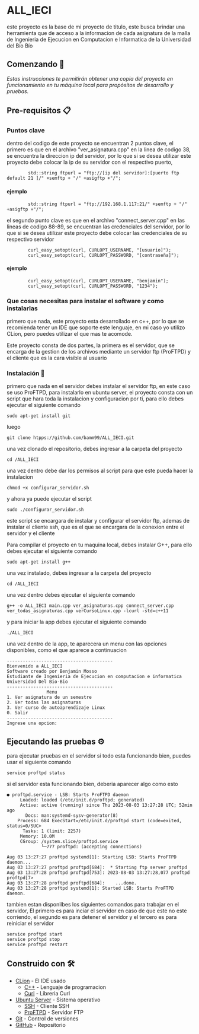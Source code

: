 # ALL_IECI

este proyecto es la base de mi proyecto de titulo, este busca brindar una herramienta
que de acceso a la informacion de cada asignatura de la malla de Ingenieria de Ejecucion
en Computacion e Informatica de la Universidad del Bío Bío

## Comenzando 🚀

_Estas instrucciones te permitirán obtener una copia del proyecto en funcionamiento en tu
máquina local para propósitos de desarrollo y pruebas._

## Pre-requisitos 📋

### Puntos clave

dentro del codigo de este proyecto se encuentran 2 puntos clave, el primero es que en el archivo "ver_asignatura.cpp"
en la linea de codigo 38, se encuentra la direccion ip del servidor, por lo que si se desea utilizar este proyecto debe colocar la 
ip de su servidor con el respectivo puerto,

```
        std::string ftpurl = "ftp://[ip del servidor]:[puerto ftp default 21 ]/" +semftp + "/" +asigftp +"/";
```
#### ejemplo
```
        std::string ftpurl = "ftp://192.168.1.117:21/" +semftp + "/" +asigftp +"/";
```

el segundo punto clave es que en el archivo "connect_server.cpp" en las lineas de codigo 88-89, 
se encuentran las credenciales del servidor, por lo que si se desea utilizar este proyecto debe colocar 
las credenciales de su respectivo servidor

```
        curl_easy_setopt(curl, CURLOPT_USERNAME, "[usuario]");
        curl_easy_setopt(curl, CURLOPT_PASSWORD, "[contraseña]");
```
#### ejemplo
```
        curl_easy_setopt(curl, CURLOPT_USERNAME, "benjamin");
        curl_easy_setopt(curl, CURLOPT_PASSWORD, "1234");
```


### Que cosas necesitas para instalar el software y como instalarlas

primero que nada, este proyecto esta desarrollado en c++, por lo que se 
recomienda tener un IDE que soporte este lenguaje, en mi caso yo utilizo CLion, 
pero puedes utilizar el que mas te acomode.

Este proyecto consta de dos partes, la primera es el servidor, que se encarga de la gestion de los archivos mediante un servidor ftp (ProFTPD) y el cliente que es la cara visible al usuario

### Instalación 🔧
primero que nada en el servidor debes instalar el servidor ftp, en este caso se uso ProFTPD,
para instalarlo en ubuntu server, el proyecto consta con un script que hara toda la instalacion y configuracion por ti, para ello debes ejecutar el siguiente comando
```
sudo apt-get install git
```
luego
```
git clone htpps://github.com/bamm99/ALL_IECI.git
```
una vez clonado el repositorio, debes ingresar a la carpeta del proyecto
```
cd /ALL_IECI
```
una vez dentro debe dar los permisos al script para que este pueda hacer la instalacion
```
chmod +x configurar_servidor.sh
```
y ahora ya puede ejecutar el script
``` 
sudo ./configurar_servidor.sh
```
este script se encargara de instalar y configurar el servidor ftp, ademas de instalar el 
cliente ssh, que es el que se encargara de la conexion entre el servidor y el cliente

Para compilar el proyecto en tu maquina local, debes instalar G++, para ello debes
ejecutar el siguiente comando
``` 
sudo apt-get install g++
```
una vez instalado, debes ingresar a la carpeta del proyecto
```
cd /ALL_IECI
```
una vez dentro debes ejecutar el siguiente comando
```
g++ -o ALL_IECI main.cpp ver_asignaturas.cpp connect_server.cpp ver_todas_asignaturas.cpp verCursoLinux.cpp -lcurl -std=c++11
```
y para iniciar la app debes ejecutar el siguiente comando
```
./ALL_IECI
```

una vez dentro de la app, te aparecera un menu con las opciones disponibles, como el que aparece a continuacion
```
----------------------------------------
Bienvenido a ALL_IECI
Software creado por Benjamin Mosso
Estudiante de Ingenieria de Ejecucion en computacion e informatica
Universidad Del Bio-Bio
----------------------------------------
               Menu
1. Ver asignatura de un semestre
2. Ver todas las asignaturas
3. Ver curso de autoaprendizaje Linux
0. Salir
----------------------------------------
Ingrese una opcion: 
```

## Ejecutando las pruebas ⚙️
para ejecutar pruebas en el servidor si todo esta funcionando bien, puedes usar el siguiente comando
```
service proftpd status
```
si el servidor esta funcionando bien, deberia aparecer algo como esto
```
● proftpd.service - LSB: Starts ProFTPD daemon
     Loaded: loaded (/etc/init.d/proftpd; generated)
     Active: active (running) since Thu 2023-08-03 13:27:28 UTC; 52min ago
       Docs: man:systemd-sysv-generator(8)
    Process: 684 ExecStart=/etc/init.d/proftpd start (code=exited, status=0/SUC>
      Tasks: 1 (limit: 2257)
     Memory: 10.0M
     CGroup: /system.slice/proftpd.service
             └─777 proftpd: (accepting connections)

Aug 03 13:27:27 proftpd systemd[1]: Starting LSB: Starts ProFTPD daemon...
Aug 03 13:27:27 proftpd proftpd[684]:  * Starting ftp server proftpd
Aug 03 13:27:28 proftpd proftpd[753]: 2023-08-03 13:27:28,077 proftpd proftpd[7>
Aug 03 13:27:28 proftpd proftpd[684]:    ...done.
Aug 03 13:27:28 proftpd systemd[1]: Started LSB: Starts ProFTPD daemon.
```
tambien estan disponilbes los siguientes comandos para trabajar en el servidor, 
El primero es para inciar el servidor en caso de que este no este corriendo, 
el segundo es para detener el servidor y el tercero es para reiniciar el servidor
```
service proftpd start
service proftpd stop
service proftpd restart
```

## Construido con 🛠️

* [CLion](https://www.jetbrains.com/es-es/clion/) - El IDE usado
  * [C++](https://www.cplusplus.com/) - Lenguaje de programacion
  * [Curl](https://curl.se/) - Libreria Curl
* [Ubuntu Server](https://ubuntu.com/download/server) - Sistema operativo
  * [SSH](https://www.ssh.com/ssh/) - Cliente SSH
  * [ProFTPD](http://www.proftpd.org/) - Servidor FTP
* [Git](https://git-scm.com/) - Control de versiones
* [GitHub](github.com/bamm99/ALL_IECI) - Repositorio

